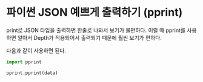 # 파이썬 JSON 예쁘게 출력하기 (pprint)

print로 JSON 타입을 출력하면 한줄로 나와서 보기가 불편하다. 이럴 때 pprint를 사용하면 알아서 Depth가 적용되어서 출력되기 때문에 훨씬 보기가 편하다. 

다음과 같이 사용하면 된다.

```python
import pprint

pprint.pprint(data)
```